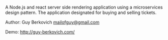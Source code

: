 A Node.js and react server side rendering application using a microservices design pattern. 
The application designated for buying and selling tickets.

Author: Guy Berkovich
        mailofguy@gmail.com
        
Demo: http://guy-berkovich.com/
